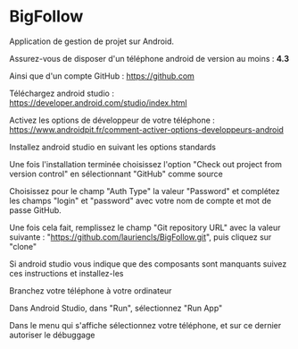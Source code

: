 # BigFollow
Application de gestion de projet sur Android.

Assurez-vous de disposer d'un téléphone android de version au moins : **4.3**

Ainsi que d'un compte GitHub : https://github.com

Téléchargez android studio : https://developer.android.com/studio/index.html

Activez les options de développeur de votre téléphone : https://www.androidpit.fr/comment-activer-options-developpeurs-android

Installez android studio en suivant les options standards

Une fois l'installation terminée choisissez l'option "Check out project from version control" en sélectionnant "GitHub" comme source

Choisissez pour le champ "Auth Type" la valeur "Password" et complétez les champs "login" et "password" avec votre nom de compte et mot de passe GitHub.

Une fois cela fait, remplissez le champ "Git repository URL" avec la valeur suivante : "https://github.com/lauriencls/BigFollow.git", puis cliquez sur "clone"

Si android studio vous indique que des composants sont manquants suivez ces instructions et installez-les

Branchez votre téléphone à votre ordinateur

Dans Android Studio, dans "Run", sélectionnez "Run App"

Dans le menu qui s'affiche sélectionnez votre téléphone, et sur ce dernier autoriser le débuggage
